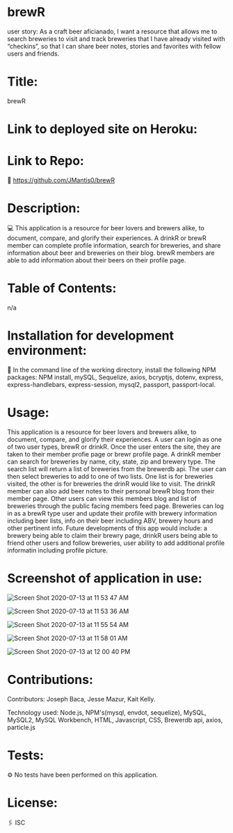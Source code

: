 # brewR 
user story: As a craft beer aficianado, I want a resource that allows me to search breweries to visit and track breweries that I have already visited with “checkins”,
so that I can share beer notes, stories and favorites with fellow users and friends.

# Title:
brewR 

# Link to deployed site on Heroku:

# Link to Repo:
🚀 https://github.com/JMantis0/brewR

# Description:
💻 This application is a resource for beer lovers and brewers alike, to document, compare, and glorify their experiences. A drinkR or brewR member can complete profile information, search for breweries, and share information about beer and breweries on their blog. brewR members are able to add information about their beers on their profile page. 

# Table of Contents: 
n/a

# Installation for development environment: 
💾 In the command line of the working directory, install the following NPM packages: NPM install, mySQL, Sequelize, axios, bcryptjs, dotenv, express, express-handlebars, express-session, mysql2, passport, passport-local.

# Usage: 
This application is a resource for beer lovers and brewers alike, to document, compare, and glorify their experiences. A user can login as one of two user types, brewR or drinkR. Once the user enters the site, they are taken to their member profie page or brewr profile page. A drinkR member can search for breweries by name, city, state, zip and brewery type. The search list will return a list of breweries from the brewerdb api. The user can then select breweries to add to one of two lists. One list is for breweries visited, the other is for breweries the drinR would like to visit. The drinkR member can also add beer notes to their personal brewR blog from their member page. Other users can view this members blog and list of breweries through the public facing members feed page. Breweries can log in as a brewR type user and update their profile with brewery information including beer lists, info on their beer including ABV, brewery hours and other pertinent info. Future developments of this app would include: a brewery being able to claim their brewry page, drinkR users being able to friend other users and follow breweries, user ability to add additional profile informatin including profile picture. 

# Screenshot of application in use:

![Screen Shot 2020-07-13 at 11 53 47 AM](https://user-images.githubusercontent.com/61023907/87342313-e2437e00-c4ff-11ea-82e8-d84b4c33c1d6.png)



![Screen Shot 2020-07-13 at 11 53 36 AM](https://user-images.githubusercontent.com/61023907/87342349-f1c2c700-c4ff-11ea-8f65-28ef9eb187ba.png)



![Screen Shot 2020-07-13 at 11 55 54 AM](https://user-images.githubusercontent.com/61023907/87342324-e8395f00-c4ff-11ea-8c13-d0dbac4d333d.png)



![Screen Shot 2020-07-13 at 11 58 01 AM](https://user-images.githubusercontent.com/61023907/87342502-3189ae80-c500-11ea-8db1-7a252a978614.png)



![Screen Shot 2020-07-13 at 12 00 40 PM](https://user-images.githubusercontent.com/61023907/87342674-81687580-c500-11ea-962b-556d16be88d7.png)

# Contributions: 
Contributors: Joseph Baca, Jesse Mazur,  Kait Kelly. 

Technology used: Node.js, NPM's(mysql, envdot, sequelize), MySQL, MySQL2, MySQL Workbench, HTML, Javascript, CSS, Brewerdb api, axios, particle.js

# Tests: 
⚙️ No tests have been performed on this application. 

# License: 
🖇 ISC

